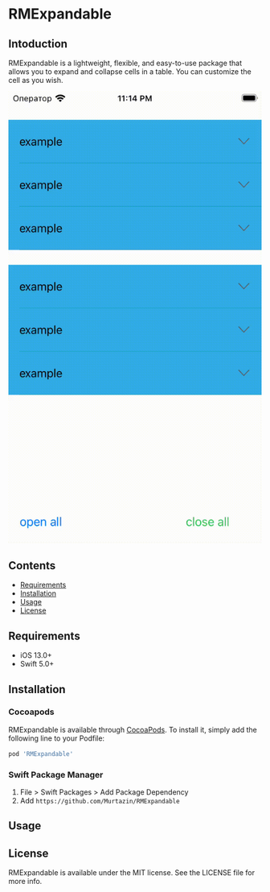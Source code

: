 # RMExpandable

## Intoduction

RMExpandable is a lightweight, flexible, and easy-to-use package that allows you to expand and collapse cells in a table. You can customize the cell as you wish.

![demo](Example.gif)


## Contents

- [Requirements](#requirements)
- [Installation](#installation)
- [Usage](#usage)
- [License](#license)

## Requirements

- iOS 13.0+
- Swift 5.0+

## Installation

### Cocoapods

RMExpandable is available through [CocoaPods](https://cocoapods.org). To install
it, simply add the following line to your Podfile:

```ruby
pod 'RMExpandable'
```

### Swift Package Manager

1. File > Swift Packages > Add Package Dependency
2. Add `https://github.com/Murtazin/RMExpandable`

## Usage

## License

RMExpandable is available under the MIT license. See the LICENSE file for more info.
